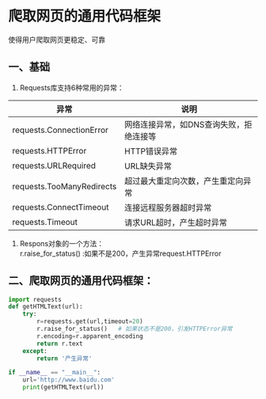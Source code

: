 # 爬取网页的通用代码框架

使得用户爬取网页更稳定、可靠

## 一、基础

1. Requests库支持6种常用的异常：

|异常|说明|
|---|---|
|requests.ConnectionError|网络连接异常，如DNS查询失败，拒绝连接等|
|requests.HTTPError|HTTP错误异常|
|requests.URLRequired|URL缺失异常|
|requests.TooManyRedirects|超过最大重定向次数，产生重定向异常|
|requests.ConnectTimeout|连接远程服务器超时异常|
|requests.Timeout|请求URL超时，产生超时异常|


1. Respons对象的一个方法：  
r.raise_for_status()   :如果不是200，产生异常request.HTTPError






## 二、爬取网页的通用代码框架：
```python
import requests
def getHTMLText(url):
    try:
        r=requests.get(url,timeout=20)
        r.raise_for_status()   # 如果状态不是200，引发HTTPError异常
        r.encoding=r.apparent_encoding
        return r.text
    except:
        return '产生异常'

if __name__ == "__main__":
    url='http://www.baidu.com'
    print(getHTMLText(url))
```